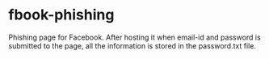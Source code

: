 # fbook-phishing
Phishing page for Facebook. 
After hosting it when email-id and password is submitted to the page, all the information is stored in the password.txt file.
